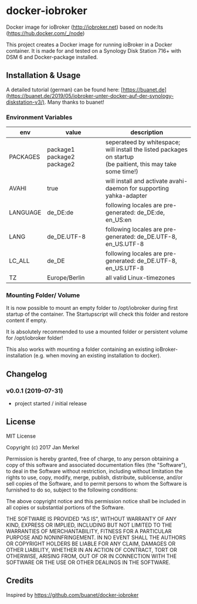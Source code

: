 # docker-iobroker
Docker image for ioBroker (http://iobroker.net) based on node:lts (https://hub.docker.com/_/node)

This project creates a Docker image for running ioBroker in a Docker container. It is made for and tested on a Synology Disk Station 716+ with DSM 6 and Docker-package installed.

## Installation & Usage

A detailed tutorial (german) can be found here: [https://buanet.de](https://buanet.de/2019/05/iobroker-unter-docker-auf-der-synology-diskstation-v3/). Many thanks to buanet!


### Environment Variables

|env|value|description|
|---|---|---|
|PACKAGES|package1 package2 package2|seperateed by whitespace; will install the listed packages on startup<br>(be paitient, this may take some time!)|
|AVAHI|true|will install and activate avahi-daemon for supporting yahka-adapter|
|LANGUAGE|de_DE:de|following locales are pre-generated: de_DE:de, en_US:en|
|LANG|de_DE.UTF-8|following locales are pre-generated: de_DE.UTF-8, en_US.UTF-8|
|LC_ALL|de_DE|following locales are pre-generated: de_DE.UTF-8, en_US.UTF-8|
|TZ|Europe/Berlin|all valid Linux-timezones|

### Mounting Folder/ Volume

It is now possible to mount an empty folder to /opt/iobroker during first startup of the container. The Startupscript will check this folder and restore content if empty.

It is absolutely recommended to use a mounted folder or persistent volume for /opt/iobroker folder!

This also works with mounting a folder containing an existing ioBroker-installation (e.g. when moving an existing installation to docker). 


## Changelog

### v0.0.1 (2019-07-31)
* project started / initial release

## License

MIT License

Copyright (c) 2017 Jan Merkel

Permission is hereby granted, free of charge, to any person obtaining a copy
of this software and associated documentation files (the "Software"), to deal
in the Software without restriction, including without limitation the rights
to use, copy, modify, merge, publish, distribute, sublicense, and/or sell
copies of the Software, and to permit persons to whom the Software is
furnished to do so, subject to the following conditions:

The above copyright notice and this permission notice shall be included in all
copies or substantial portions of the Software.

THE SOFTWARE IS PROVIDED "AS IS", WITHOUT WARRANTY OF ANY KIND, EXPRESS OR
IMPLIED, INCLUDING BUT NOT LIMITED TO THE WARRANTIES OF MERCHANTABILITY,
FITNESS FOR A PARTICULAR PURPOSE AND NONINFRINGEMENT. IN NO EVENT SHALL THE
AUTHORS OR COPYRIGHT HOLDERS BE LIABLE FOR ANY CLAIM, DAMAGES OR OTHER
LIABILITY, WHETHER IN AN ACTION OF CONTRACT, TORT OR OTHERWISE, ARISING FROM,
OUT OF OR IN CONNECTION WITH THE SOFTWARE OR THE USE OR OTHER DEALINGS IN THE
SOFTWARE.

## Credits

Inspired by https://github.com/buanet/docker-iobroker
